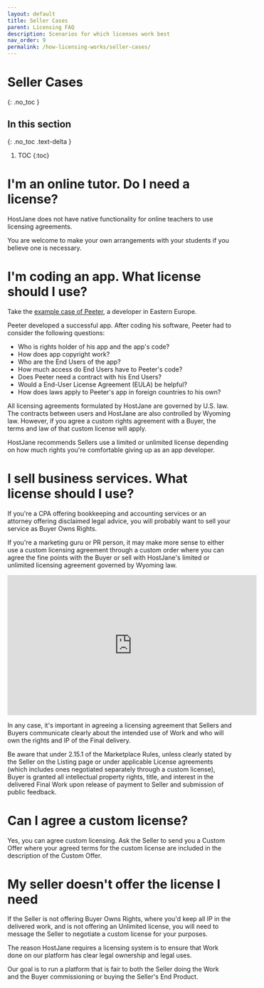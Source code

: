 ```yaml
---
layout: default
title: Seller Cases
parent: Licensing FAQ
description: Scenarios for which licenses work best
nav_order: 9
permalink: /how-licensing-works/seller-cases/
---
```


# Seller Cases
{: .no_toc }

## In this section
{: .no_toc .text-delta }

1. TOC
{:toc}

# I'm an online tutor. Do I need a license?

HostJane does not have native functionality for online teachers to use licensing agreements.

You are welcome to make your own arrangements with your students if you believe one is necessary.

# I'm coding an app. What license should I use?

Take the [example case of Peeter](https://www.jrebel.com/blog/software-licensing-basics), a developer in Eastern Europe.

Peeter developed a successful app. After coding his software, Peeter had to consider the following questions:

* Who is rights holder of his app and the app's code?
* How does app copyright work?
* Who are the End Users of the app?
* How much access do End Users have to Peeter's code?
* Does Peeter need a contract with his End Users?
* Would a End-User License Agreement (EULA) be helpful?
* How does laws apply to Peeter's app in foreign countries to his own?

All licensing agreements formulated by HostJane are governed by U.S. law. The contracts between users and HostJane are also controlled by Wyoming law. However, if you agree a custom rights agreement with a Buyer, the terms and law of that custom license will apply.

HostJane recommends Sellers use a limited or unlimited license depending on how much rights you're comfortable giving up as an app developer.

# I sell business services. What license should I use?

If you're a CPA offering bookkeeping and accounting services or an attorney offering disclaimed legal advice, you will probably want to sell your service as Buyer Owns Rights.

If you're a marketing guru or PR person, it may make more sense to either use a custom licensing agreement through a custom order where you can agree the fine points with the Buyer or sell with HostJane's limited or unlimited licensing agreement governed by Wyoming law.

<iframe width="560" height="315" src="https://www.youtube.com/embed/R1LjOP3qFgA" title="YouTube video player" frameborder="0" allow="accelerometer; autoplay; clipboard-write; encrypted-media; gyroscope; picture-in-picture" allowfullscreen></iframe>

In any case, it's important in agreeing a licensing agreement that Sellers and Buyers communicate clearly about the intended use of Work and who will own the rights and IP of the Final delivery.

Be aware that under 2.15.1 of the Marketplace Rules, unless clearly stated by the Seller on the Listing page or under applicable License agreements (which includes ones negotiated separately through a custom license), Buyer is granted all intellectual property rights, title, and interest in the delivered Final Work upon release of payment to Seller and submission of public feedback.

# Can I agree a custom license?

Yes, you can agree custom licensing. Ask the Seller to send you a Custom Offer where your agreed terms for the custom license are included in the description of the Custom Offer.

# My seller doesn't offer the license I need

If the Seller is not offering Buyer Owns Rights, where you'd keep all IP in the delivered work, and is not offering an Unlimited license, you will need to message the Seller to negotiate a custom license for your purposes.

The reason HostJane requires a licensing system is to ensure that Work done on our platform has clear legal ownership and legal uses.

Our goal is to run a platform that is fair to both the Seller doing the Work and the Buyer commissioning or buying the Seller's End Product. 
